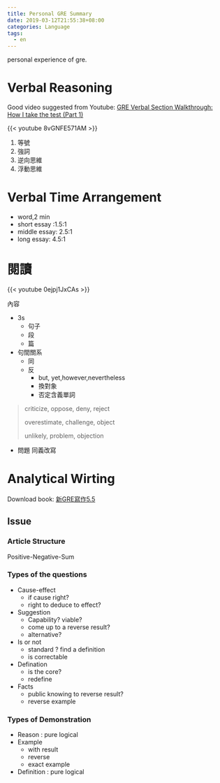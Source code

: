 ```yaml
---
title: Personal GRE Summary
date: 2019-03-12T21:55:38+08:00
categories: Language
tags:
  - en
---
```

personal experience of gre.

# Verbal Reasoning

Good video suggested from Youtube: [GRE Verbal Section Walkthrough: How I take the test (Part 1)](https://www.youtube.com/watch?v=8vGNFE571AM)

{{< youtube 8vGNFE571AM >}}

 1. 等號
 2. 強詞
 3. 逆向思維
 4. 浮動思維

# Verbal Time Arrangement
  - word,2 min
  - short essay :1.5:1
  - middle essay: 2.5:1
  - long essay: 4.5:1

# 閱讀

{{< youtube 0ejpj1JxCAs >}}

內容

- 3s
  - 句子
  - 段
  - 篇
- 句間關系
  - 同
  - 反
    - but, yet,however,nevertheless
    - 換對象
    - 否定含義單詞

> criticize, oppose, deny, reject
> 
> overestimate, challenge, object
> 
> unlikely, problem, objection

- 問題 同義改寫

# Analytical Wirting

Download book: [新GRE寫作5.5](/file/GRE55.pdf)

## Issue

### Article Structure

Positive-Negative-Sum

### Types of the questions

- Cause-effect
  - if cause right?
  - right to deduce to effect?
- Suggestion
  - Capability? viable?
  - come up to a reverse result?
  - alternative?
- Is or not
  - standard ? find a definition
  - is correctable
- Defination
  - is the core?
  - redefine
- Facts
  - public knowing to reverse result?
  - reverse example

### Types of Demonstration

- Reason : pure logical
- Example
  - with result
  - reverse
  - exact example
- Definition : pure logical
